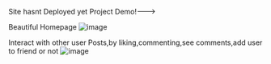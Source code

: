 Site hasnt Deployed yet
Project Demo!--->

Beautiful Homepage ![image](https://github.com/kartikvermaji/Skycol/assets/123662703/27ada757-b3b4-4755-89b2-ccf17d51ff8e)


Interact with other user Posts,by liking,commenting,see comments,add user to friend or not
![image](https://github.com/kartikvermaji/Skycol/assets/123662703/82248fe3-de98-4f31-bd36-db73d172f482)





 
